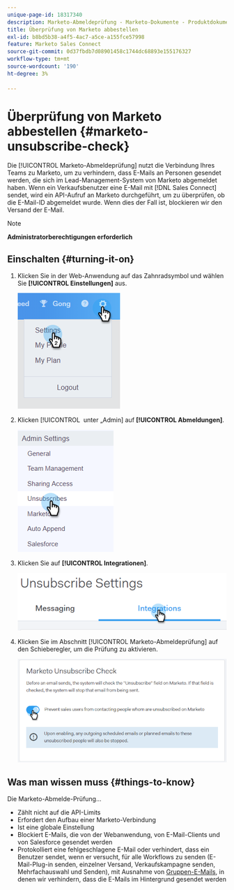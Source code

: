 ```yaml
---
unique-page-id: 18317340
description: Marketo-Abmeldeprüfung - Marketo-Dokumente - Produktdokumentation
title: Überprüfung von Marketo abbestellen
exl-id: b8bd5b38-a4f5-4ac7-a5ce-a155fce57998
feature: Marketo Sales Connect
source-git-commit: 0d37fbdb7d08901458c1744dc68893e155176327
workflow-type: tm+mt
source-wordcount: '190'
ht-degree: 3%

---
```


# Überprüfung von Marketo abbestellen {#marketo-unsubscribe-check}

Die [!UICONTROL Marketo-Abmeldeprüfung] nutzt die Verbindung Ihres Teams zu Marketo, um zu verhindern, dass E-Mails an Personen gesendet werden, die sich im Lead-Management-System von Marketo abgemeldet haben. Wenn ein Verkaufsbenutzer eine E-Mail mit [!DNL Sales Connect] sendet, wird ein API-Aufruf an Marketo durchgeführt, um zu überprüfen, ob die E-Mail-ID abgemeldet wurde. Wenn dies der Fall ist, blockieren wir den Versand der E-Mail.

>[!NOTE]
>
>**Administratorberechtigungen erforderlich**

## Einschalten {#turning-it-on}

1. Klicken Sie in der Web-Anwendung auf das Zahnradsymbol und wählen Sie **[!UICONTROL Einstellungen]** aus.

   ![](assets/one-2.png)

1. Klicken [!UICONTROL &#x200B; unter „Admin] auf **[!UICONTROL Abmeldungen]**.

   ![](assets/two-3.png)

1. Klicken Sie auf **[!UICONTROL Integrationen]**.

   ![](assets/three-3.png)

1. Klicken Sie im Abschnitt [!UICONTROL Marketo-Abmeldeprüfung] auf den Schieberegler, um die Prüfung zu aktivieren.

   ![](assets/four-2.png)

## Was man wissen muss {#things-to-know}

Die Marketo-Abmelde-Prüfung…

* Zählt nicht auf die API-Limits
* Erfordert den Aufbau einer Marketo-Verbindung
* Ist eine globale Einstellung
* Blockiert E-Mails, die von der Webanwendung, von E-Mail-Clients und von Salesforce gesendet werden
* Protokolliert eine fehlgeschlagene E-Mail oder verhindert, dass ein Benutzer sendet, wenn er versucht, für alle Workflows zu senden (E-Mail-Plug-in senden, einzelner Versand, Verkaufskampagne senden, Mehrfachauswahl und Senden), mit Ausnahme von [Gruppen-E-Mails](/help/marketo/product-docs/marketo-sales-connect/email/using-the-compose-window/composing-bulk-emails-with-select-and-send.md), in denen wir verhindern, dass die E-Mails im Hintergrund gesendet werden
